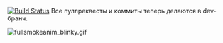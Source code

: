 [![Build Status](https://travis-ci.org/animusdev/green.svg?branch=master)](https://travis-ci.org/animusdev/green)
Все пуллреквесты и коммиты теперь делаются в dev-бранч.

![fullsmokeanim_blinky.gif](https://bitbucket.org/repo/oKnpXL/images/69441776-fullsmokeanim_blinky.gif)
